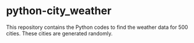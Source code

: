# python-city_weather
This repository contains the Python codes to find the weather data for 500 cities.  These cities are generated randomly.
